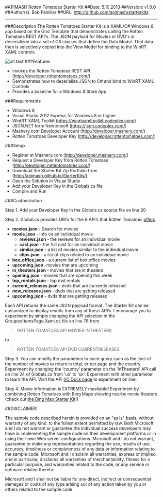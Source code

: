 #APIMASH Rotten Tomatoes Starter Kit
##Date: 5.10.2013
##Version: v1.0.0
##Author(s): Bob Familiar
##URL: http://github.com/apimash/starterkits

----------
###Description
The Rotten Tomatoes Starter Kit is a XAML/C# Windows 8 app based on the Grid Template that demonstrates calling the Rotten Tomatoes REST API's. The JSON payload for Movies or DVD's is deserialized into a set of C# classes that define the Data Model. That data then is selectively copied into the View Model for binding to the WinRT XAML controls.

![alt text][1]
###Features
 - Invokes the Rotten Tomatoes REST API (http://developer.rottentomatoes.com/)
 - Demonstrates how to deserialize JSON to C# and bind to WinRT XAML Controls
 - Provides a baseline for a Windows 8 Store App

###Requirements

 - Windows 8
 - Visual Studio 2012 Express for Windows 8 or higher
 - WintRT XAML Toolkit (https://winrtxamltoolkit.codeplex.com/)
 - JSON.NET form Newtonsoft (https://json.codeplex.com/)
 - Mashery.com Developer Account (http://developer.mashery.com/)
 - Rotten Tomatoes Developer Key (http://developer.rottentomatoes.com/)

###Setup

 - Register at Mashery.com (http://developer.mashery.com/)
 - Request a Developer Key from Rotten Tomatoes (http://developer.rottentomatoes.com/)
 - Download the Starter Kit Zip Portfolio from (http://apimash.github.io/StarterKits/)
 - Open the Solution in Visual Studio
 - Add your Developer Key in the Globals.cs file
 - Compile and Run

###Customization

Step 1. Add your Developer Key in the Globals.cs source file on line 20

Step 2. Global.cs provides URI's for the 9 API’s that Rotten Tomatoes [offers][2]. 

 - **movies.json** - Search for movies    
  - **movie.json** - info on an individual movie
     - **reviews.json** - the reviews for an individual movie 
     - **cast.json** - the full cast for an individual movie
     - **similar.json** - a list of movies similar to the individual movie    
     - **clips.json** - a list of clips related  to an individual movie
 - **box_office.json** - a current list of box office movies  
 - **upcoming.json** -movies that are upcoming
 - **in_theaters.json** - movies that are in theaters 
 - **opening.json** - movies that are opening this week  
 - **top_rentals.json**  - top dvd rentals 
 - **current_releases.json** - dvds that are currently released  
 - **new_releases.json** - dvds that are getting released  
 - **upcoming.json** - dvds that are getting released

Each API returns the same JSON payload format. The Starter Kit can be customized to display results from any of these API’s. I encourage you to experiment  by simple changing the API selection in the GroupedItemsPage.Xaml.cs file on line 76 from 

> ROTTEN TOMATOES API MOVIES INTHEATERS

to

> ROTTEN TOMATOES API DVD CURRENTRELEASES

Step 3. You can modify the parameters to each query such as the limit of the number of movies to return in total, or per page and the country. Experiment by changing the ‘country’ parameter on the ‘InTheaters’ API call on line 24 of Globals.cs from 'us' to 'uk'. Experiment with other parameter to learn the API. Visit the API [I/O Docs page][3] to experiment on line.

Step 4. Movie information is EXTREMELY  mashable! Experiment by combining Rotten Tomatoes with Bing Maps showing nearby movie theaters (check out [the Bing Map Starter Kit][4]!)

##DISCLAIMER: 

The sample code described herein is provided on an "as is" basis, without warranty of any kind, to the fullest extent permitted by law. Both Microsoft and I do not warrant or guarantee the individual success developers may have in implementing the sample code on their development platforms or in using their own Web server configurations. 
Microsoft and I do not warrant, guarantee or make any representations regarding the use, results of use, accuracy, timeliness or completeness of any data or information relating to the sample code. Microsoft and I disclaim all warranties, express or implied, and in particular, disclaims all warranties of merchantability, fitness for a particular purpose, and warranties related to the code, or any service or software related thereto. 

Microsoft and I shall not be liable for any direct, indirect or consequential damages or costs of any type arising out of any action taken by you or others related to the sample code.


  [1]: https://raw.github.com/apimash/StarterKits/master/APIMASH_RottenTomatoes_StarterKit/RottenTomatoesScreenshot.png "Rotten Tomatoes Starter Kit"
  [2]: http://developer.rottentomatoes.com/docs/read/JSON "other API's:"
  [3]: http://developer.mashery.com/iodocs "I/O Docs page"
  [4]: https://github.com/apimash/StarterKits/tree/master/APIMASH_BingMaps_StarterKit "Bing Maps Starter Kit"